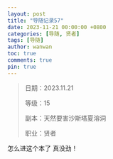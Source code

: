 ```yaml
---
layout: post
title: "导随记录57"
date: 2023-11-21 00:00:00 +0800
categories: [导随, 贤者]
tags: [导随]
author: wanwan
toc: true
comments: true
pin: true
---
```

> 日期：2023.11.21
>
> 等级：15
>
> 副本：天然要害沙斯塔夏溶洞
>
> 职业：贤者

怎么进这个本了 真没劲！
